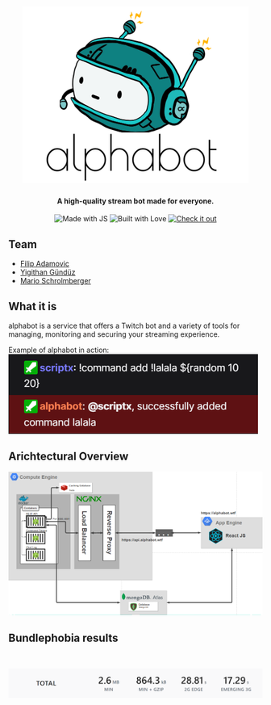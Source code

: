 
<h1 align="center">
  <br>
  <a href="https://github.com/SXRIPT/alphabot/archive/master.zip"><img src="./_media/logo.png " width="450" height="350" alt="alphabot"></a>
</h1>

<h4 align="center">A high-quality stream bot made for everyone.</h4>

<p align="center">
    <img src="https://forthebadge.com/images/badges/made-with-javascript.svg" alt="Made with JS">
    <img src="https://forthebadge.com/images/badges/built-with-love.svg" alt="Built with Love">
    <a href="https://alphabot.wtf/"><img src="https://forthebadge.com/images/badges/check-it-out.svg" alt="Check it out"></a>
    
</p>



## Team

<ul>
  <li><a href="https://github.com/SXRIPT">Filip Adamovic</a></li>
  <li><a href="https://github.com/kingyigi">Yigithan Gündüz</a></li>
  <li><a href="https://github.com/LeM4">Mario Schrolmberger</a></li>
</ul>

## What it is
alphabot is a service that offers a Twitch bot and a variety of tools for managing, monitoring and securing your streaming experience.

Example of alphabot in action:<br/>
<img src="./_media/example.png"  alt="example">

## Arichtectural Overview
<img src="./_media/architecture.png"  alt="architecural overview">


## Bundlephobia results

<br/>

<a href="https://bundlephobia.com/scan-results?packages=axios@0.21.0,bcrypt@5.0.0,bluebird@3.7.2,compression@1.7.4,dotenv@8.2.0,express@4.17.1,express-rate-limit@5.1.3,helmet@4.1.0,joi@17.2.1,jsonwebtoken@8.5.1,mongoose@5.10.1,morgan@1.10.0,passport@0.4.1,passport-jwt@4.0.0,passport-local@1.0.0,redis@3.0.2,serve-favicon@2.5.0,tmi.js@1.5.0,winston@3.3.3,winston-daily-rotate-file@4.5.0"><img src="./_media/bundlephobia.png" alt="alphabot"></a>

